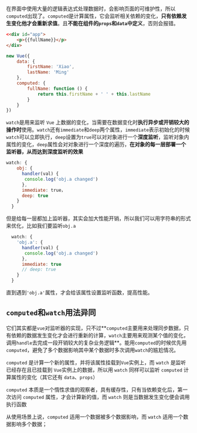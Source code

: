 在界面中使用大量的逻辑表达式处理数据时，会影响页面的可维护性，所以`computed`出现了。`computed`是计算属性，它会监听相关依赖的变化，**只有依赖发生变化他才会重新求值**。且**不能在组件的`props`和`data`中定义**，否则会报错。

```html
<<div id="app">
    <p>{{fullName}}</p>
</div>
```
```javascript
new Vue({
    data: {
        firstName: 'Xiao',
        lastName: 'Ming'
    },
    computed: {
        fullName: function () {
            return this.firstName + ' ' + this.lastName
        }
    }
})
```
`watch`是用来监听 `Vue` 上数据的变化，当需要在数据变化时**执行异步或开销较大的操作时**使用。`watch`还有`immediate`和`deep`两个属性，`immediate`表示初始化的时候`watch`可以立即执行，`deep`设置为`true`可以对对象进行一个**深度监听**，监听对象内属性的变化，`deep`属性会对对象进行一个深度的遍历，**在对象的每一层部署一个监听器，从而达到深度监听的效果**

```javascript
watch: {
    obj: {
      handler(val) {
       console.log('obj.a changed')
      },
      immediate: true，
      deep: true
    }
  }
```

但是给每一层都加上监听器，其实会加大性能开销，所以我们可以用字符串的形式来优化，比如我们要监听`obj.a`

```javascript
  watch: {
    'obj.a': {
      handler(val) {
       console.log('obj.a changed')
      },
      immediate: true
      // deep: true
    }
  }
```

直到遇到`'obj.a'`属性，才会给该属性设置监听函数，提高性能。

## `computed`和`watch`用法异同

它们其实都是`vue`对监听器的实现，只不过**`computed`主要用来处理同步数据，只有依赖的数据发生变化才会进行重新的计算，`watch`主要用来观测某个值的变化，调用`handle`去完成一段开销较大的复杂业务逻辑**。能用`computed`的时候优先用`computed`，避免了多个数据影响其中某个数据时多次调用`watch`的尴尬情况。

`computed` 是计算一个新的属性，并将该属性挂载到`Vue`实例上，而 `watch` 是监听已经存在且已挂载到 `Vue`实例上的数据，所以用 `watch` 同样可以监听 `computed` 计算属性的变化（其它还有 `data`、`props`）

`computed` 本质是一个惰性求值的观察者，具有缓存性，只有当依赖变化后，第一次访问  `computed`  属性，才会计算新的值，而 `watch` 则是当数据发生变化便会调用执行函数

从使用场景上说，`computed` 适用一个数据被多个数据影响，而 `watch` 适用一个数据影响多个数据；

